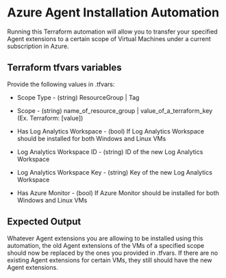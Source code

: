# Azure Agent Installation Automation

Running this Terraform automation will allow you to transfer your specified Agent extensions to a certain scope of Virtual Machines under a current subscription in Azure.
## Terraform tfvars  variables

Provide the following values in .tfvars:

- Scope Type - (string) ResourceGroup | Tag
- Scope - (string) name_of_resource_group | value_of_a_terraform_key (Ex. Terraform: [value])

- Has Log Analytics Workspace - (bool) If Log Analytics Workspace should be installed for both Windows and Linux VMs
- Log Analytics Workspace ID - (string) ID of the new Log Analytics Workspace
- Log Analytics Workspace Key - (string) Key of the new Log Analytics Workspace

- Has Azure Monitor - (bool) If Azure Monitor should be installed for both Windows and Linux VMs
## Expected Output

Whatever Agent extensions you are allowing to be installed using this automation, the old Agent extensions of the VMs of a specified scope should now be replaced by the ones you provided in .tfvars. If there are no existing Agent extensions for certain VMs, they still should have the new Agent extensions.